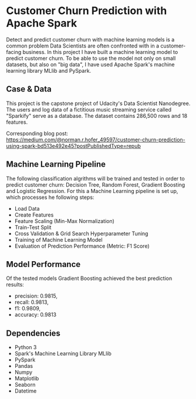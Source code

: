 # Customer Churn Prediction with Apache Spark
Detect and predict customer churn with machine learning models is a common problem Data Scientists are often confronted with in a customer-facing business. In this project I have built a machine learning model to predict customer churn. To be able to use the model not only on small datasets, but also on "big data", I have used Apache Spark's machine learning library MLlib and PySpark.

## Case & Data
This project is the capstone project of Udacity's Data Scientist Nanodegree. The users and log data of a fictitious music streaming service called "Sparkify" serve as a database. The dataset contains 286,500 rows and 18 features. 

Corresponding blog post:
https://medium.com/@norman.r.hofer_49597/customer-churn-prediction-using-spark-bd513e492e45?postPublishedType=repub

## Machine Learning Pipeline
The following classification algrithms will be trained and tested in order to predict customer churn: Decision Tree, Random Forest, Gradient Boosting and Logistic Regression. For this a Machine Learning pipeline is set up, which processes he following steps:
- Load Data
- Create Features
- Feature Scaling (Min-Max Normalization)
- Train-Test Split
- Cross Validation & Grid Search Hyperparameter Tuning
- Training of Machine Learning Model
- Evaluation of Prediction Performance (Metric: F1 Score)

## Model Performance
Of the tested models Gradient Boosting achieved the best prediction results:
- precision: 0.9815,
- recall: 0.9813, 
- f1: 0.9809, 
- accuracy: 0.9813

## Dependencies
- Python 3
- Spark's Machine Learning Library MLlib
- PySpark
- Pandas
- Numpy
- Matplotlib
- Seaborn
- Datetime
